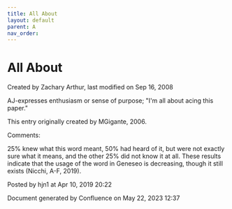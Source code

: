 ```yaml
---
title: All About
layout: default
parent: A
nav_order:
---
```


# All About

Created by  Zachary Arthur, last modified on Sep 16, 2008

AJ-expresses enthusiasm or sense of purpose; &quot;I'm all about acing this paper.&quot; 

This entry originally created by MGigante, 2006.

Comments:

25% knew what this word meant, 50% had heard of it, but were not exactly sure what it means, and the other 25% did not know it at all. These results indicate that the usage of the word in Geneseo is decreasing, though it still exists (Nicchi, A-F, 2019). 

Posted by hjn1 at Apr 10, 2019 20:22

Document generated by Confluence on May 22, 2023 12:37


